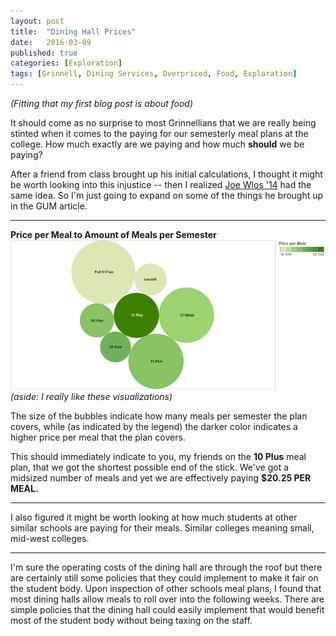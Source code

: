 ```yaml
---
layout: post
title:  "Dining Hall Prices"
date:   2016-03-09
published: true
categories: [Exploration]
tags: [Grinnell, Dining Services, Overpriced, Food, Exploration]
---
```

<i>(Fitting that my first blog post is about food)</i>

It should come as no surprise to most Grinnellians that we are really being
stinted when it comes to the paying for our semesterly meal plans at the college.
How much exactly are we paying and how much **should** we be paying?

After a friend from class brought up his initial calculations, I thought it
might be worth looking into this injustice -- then I realized
[Joe Wlos '14](http://gumag.net/dont-choose-your-dining-plan-yet/) had the same idea. So I'm just going to expand on some of the
things he brought up in the GUM article.

****

**Price per Meal to Amount of Meals per Semester**
![](/assets/dhallmealvprice.jpg)
*(aside: I really like these visualizations)*

The size of the bubbles indicate how many meals per semester the plan covers, while (as indicated by the legend) the darker color indicates a higher price per meal that the plan covers.

This should immediately indicate to you, my friends on the **10 Plus** meal plan, that we got the shortest possible end of the stick. We've got a midsized number of meals and yet we are effectively paying **$20.25 PER MEAL.**

****

I also figured it might be worth looking at how much students at other similar schools are paying for their meals. Similar colleges meaning small, mid-west colleges.

****


I'm sure the operating costs of the dining hall are through the roof but there
are certainly still some policies that they could implement to make it fair on
the student body. Upon inspection of other schools meal plans, I found that
most dining halls allow meals to roll over into the following weeks.
There are simple policies that the dining hall could easily implement that
would benefit most of the student body without being taxing on the staff.
